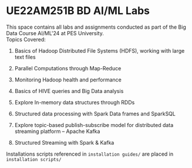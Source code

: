 # UE22AM251B BD AI/ML Labs

This space contains all labs and assignments conducted as part of the Big Data Course AI/ML'24 at PES University. <br/>
Topics Covered:

1. Basics of Hadoop Distributed File Systems (HDFS), working with large text files

2. Parallel Computations through Map-Reduce

3. Monitoring Hadoop health and performance

4. Basics of HIVE queries and Big Data analysis

5. Explore In-memory data structures through RDDs

6. Structured data processing with Spark Data frames and SparkSQL

7. Explore topic-based publish-subscribe model for distributed data streaming platform – Apache Kafka

8. Structured Streaming with Spark & Kafka

Installations scripts referenced in `installation guides/` are placed in `installation scripts/`
